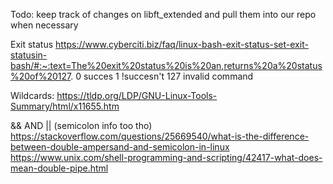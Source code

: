 Todo: keep track of changes on libft_extended and pull them into our repo when necessary

Exit status
https://www.cyberciti.biz/faq/linux-bash-exit-status-set-exit-statusin-bash/#:~:text=The%20exit%20status%20is%20an,returns%20a%20status%20of%20127.
0 succes
1 !succesn't
127 invalid command

Wildcards:
https://tldp.org/LDP/GNU-Linux-Tools-Summary/html/x11655.htm

&& AND || (semicolon info too tho)
https://stackoverflow.com/questions/25669540/what-is-the-difference-between-double-ampersand-and-semicolon-in-linux
https://www.unix.com/shell-programming-and-scripting/42417-what-does-mean-double-pipe.html
